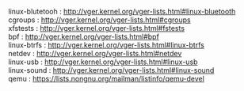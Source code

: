 linux-blutetooh : http://vger.kernel.org/vger-lists.html#linux-bluetooth  
cgroups : http://vger.kernel.org/vger-lists.html#cgroups  
xfstests : http://vger.kernel.org/vger-lists.html#fstests  
bpf : http://vger.kernel.org/vger-lists.html#bpf  
linux-btrfs : http://vger.kernel.org/vger-lists.html#linux-btrfs  
netdev : http://vger.kernel.org/vger-lists.html#netdev  
linux-usb : http://vger.kernel.org/vger-lists.html#linux-usb  
linux-sound : http://vger.kernel.org/vger-lists.html#linux-sound  
qemu : https://lists.nongnu.org/mailman/listinfo/qemu-devel  
  
